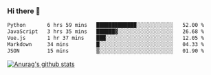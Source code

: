 ### Hi there 👋



<!--
**webB1an/webB1an** is a ✨ _special_ ✨ repository because its `README.md` (this file) appears on your GitHub profile.

Here are some ideas to get you started:

- 🔭 I’m currently working on ...
- 🌱 I’m currently learning ...
- 👯 I’m looking to collaborate on ...
- 🤔 I’m looking for help with ...
- 💬 Ask me about ...
- 📫 How to reach me: ...
- 😄 Pronouns: ...
- ⚡ Fun fact: ...
-->

<!--START_SECTION:waka-->

```txt
Python       6 hrs 59 mins   █████████████░░░░░░░░░░░░   52.00 %
JavaScript   3 hrs 35 mins   ██████▓░░░░░░░░░░░░░░░░░░   26.68 %
Vue.js       1 hr 37 mins    ███░░░░░░░░░░░░░░░░░░░░░░   12.05 %
Markdown     34 mins         █░░░░░░░░░░░░░░░░░░░░░░░░   04.33 %
JSON         15 mins         ▒░░░░░░░░░░░░░░░░░░░░░░░░   01.90 %
```

<!--END_SECTION:waka-->


[![Anurag's github stats](https://github-readme-stats.vercel.app/api?username=webB1an&show_icons=true&theme=radical)](https://github.com/anuraghazra/github-readme-stats)

